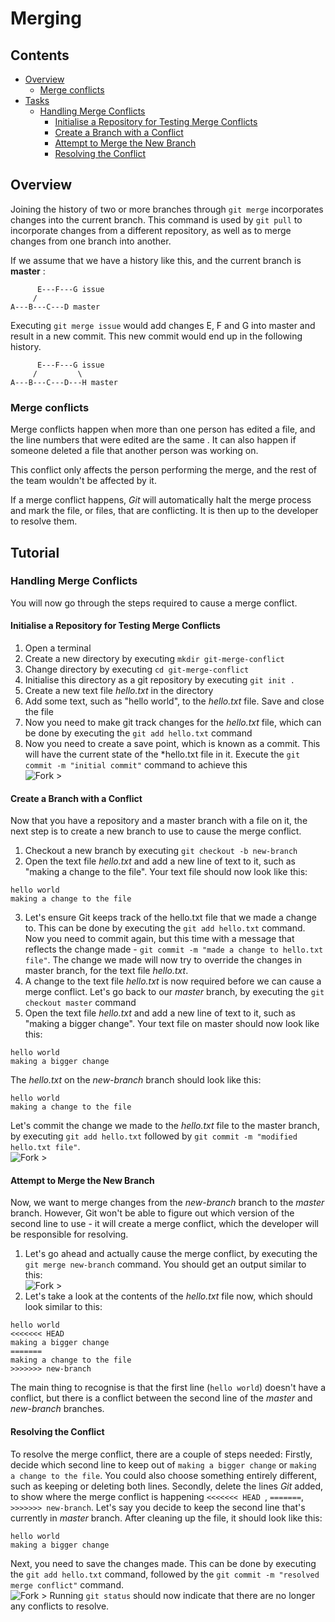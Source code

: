 <!--PROPS
{
    "estTime": 30
}
-->

# Merging



<!--TOC_START-->
## Contents
- [Overview](#overview)
	- [Merge conflicts](#merge-conflicts)
- [Tasks](#tasks)
	- [Handling Merge Conflicts](#handling-merge-conflicts)
		- [Initialise a Repository for Testing Merge Conflicts](#initialise-a-repository-for-testing-merge-conflicts)
		- [Create a Branch with a Conflict](#create-a-branch-with-a-conflict)
		- [Attempt to Merge the New Branch](#attempt-to-merge-the-new-branch)
		- [Resolving the Conflict](#resolving-the-conflict)

<!--TOC_END-->
## Overview
Joining the history of two or more branches through `git merge` incorporates changes into the current branch. This command is 
used by `git pull` to incorporate changes from a different repository, as well as to merge changes from one branch into 
another.

If we assume that we have a history like this, and the current branch is **master** :
```
      E---F---G issue
     /
A---B---C---D master
```
Executing `git merge issue` would add changes E, F and G into master and result in a new commit.
This new commit would end up in the following history.
```
      E---F---G issue
     /         \  
A---B---C---D---H master
```

### Merge conflicts
Merge conflicts happen when more than one person has edited a file, and the line numbers that were edited are the same
. It can also happen if someone deleted a file that another person was working on.

This conflict only affects the person performing the merge, and the rest of the team wouldn't be affected by it.

If a merge conflict happens, *Git* will automatically halt the merge process and mark the file, or files, that are
 conflicting. It is then up to the developer to resolve them.

## Tutorial

### Handling Merge Conflicts
You will now go through the steps required to cause a merge conflict.

#### Initialise a Repository for Testing Merge Conflicts
1. Open a terminal
2. Create a new directory by executing `mkdir git-merge-conflict`
3. Change directory by executing `cd git-merge-conflict`
4. Initialise this directory as a git repository by executing `git init .`
5. Create a new text file *hello.txt* in the directory
6. Add some text, such as "hello world", to the *hello.txt* file. Save and close the file
7. Now you need to make git track changes for the *hello.txt* file, which can be done by executing the `git add
 hello.txt` command
8. Now you need to create a save point, which is known as a commit. This will have the current state of the *hello.txt file in it. Execute the `git commit -m "initial commit"` command to achieve this </br>
![Fork >](https://imgur.com/cm8Oky3.png)

#### Create a Branch with a Conflict
Now that you have a repository and a master branch with a file on it, the next step is to create a new branch to
 use to cause the merge conflict.
 
1. Checkout a new branch by executing `git checkout -b new-branch`
2. Open the text file *hello.txt* and add a new line of text to it, such as "making a change to the file". Your text
 file should now look like this:
```
hello world
making a change to the file
```
3. Let's ensure Git keeps track of the hello.txt file that we made a change to. This can be done by executing the `git add hello.txt` command. Now you
 need to commit again, but this time with a message that reflects the change made - `git commit -m "made a change to
  hello.txt file"`. The change we made will now try to override the changes in master branch, for the text file *hello.txt*.
4. A change to the text file *hello.txt* is now required before we can cause a merge conflict. Let's go back to
 our *master* branch, by executing the `git checkout master` command
5. Open the text file *hello.txt* and add a new line of text to it, such as "making a bigger change". Your
 text file on master should now look like this:
```
hello world
making a bigger change
```
The *hello.txt* on the *new-branch* branch should look like this:
```
hello world
making a change to the file
```
Let's commit the change we made to the *hello.txt* file to the master branch, by executing `git add hello.txt` followed by
 `git commit -m "modified hello.txt file"`. </br>
![Fork >](https://imgur.com/y6GoKCn.png) 

#### Attempt to Merge the New Branch
Now, we want to merge changes from the *new-branch* branch to the *master* branch. However, Git won't be able to figure out which version of
 the second line to use - it will create a merge conflict, which the developer will be responsible for resolving.
1. Let's go ahead and actually cause the merge conflict, by executing the `git merge new-branch` command. You should get an output
 similar to this:</br>
![Fork >](https://imgur.com/yFzxuUD.png)
2. Let's take a look at the contents of the *hello.txt* file now, which should look similar to this:
```
hello world
<<<<<<< HEAD
making a bigger change
=======
making a change to the file
>>>>>>> new-branch
```
The main thing to recognise is that the first line (`hello world`) doesn't have a conflict, but there is a conflict between the
 second line of the *master* and *new-branch* branches.

#### Resolving the Conflict
To resolve the merge conflict, there are a couple of steps needed:
Firstly, decide which second line to keep out of `making a bigger change` or `making a change to the file`. You could also
 choose something entirely different, such as keeping or deleting both lines.
Secondly, delete the lines *Git* added, to show where the merge conflict is happening `<<<<<<< HEAD
`, `=======`, `>>>>>>> new-branch`. 
Let's say you decide to keep the second line that's currently in *master* branch. After cleaning up the file, it
 should look like this:
```
hello world
making a bigger change
```
Next, you need to save the changes made. This can be done by executing the `git add hello.txt` command, followed by
 the `git commit -m "resolved merge conflict"` command. </br>
![Fork >](https://imgur.com/IsF5LQK.png)
Running `git status` should now indicate that there are no longer any conflicts to resolve.
